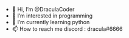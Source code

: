 - 👋 Hi, I’m @DraculaCoder
- 👀 I’m interested in programming
- 🌱 I’m currently learning python
- 📫 How to reach me discord : dracula#6666

<!---
DraculaCoder/DraculaCoder is a ✨ special ✨ repository because its `README.md` (this file) appears on your GitHub profile.
You can click the Preview link to take a look at your changes.
--->
